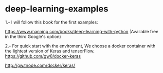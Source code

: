 # deep-learning-examples #

1.- I will follow this book for the first examples:

https://www.manning.com/books/deep-learning-with-python
(Available free in the third Google's option)

2.- For quick start with the enviroment, We choose a docker container with the lightest version of Keras and tensorFlow.
https://github.com/gw0/docker-keras

http://gw.tnode.com/docker/keras/
